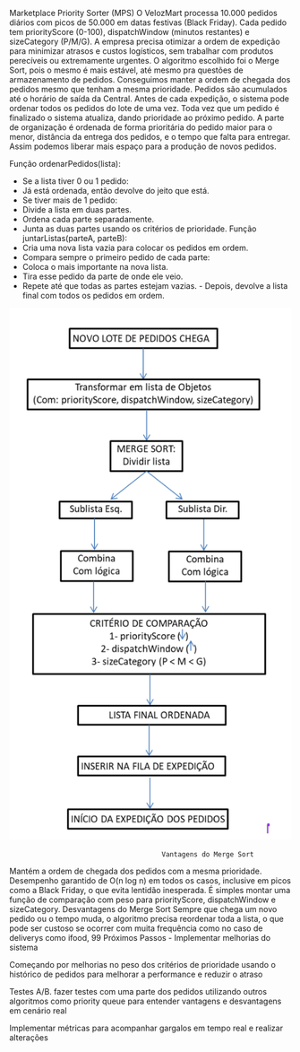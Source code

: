    Marketplace Priority Sorter (MPS)
    O VelozMart processa 10.000 pedidos diários com picos de 50.000 em datas festivas (Black Friday). Cada pedido tem priorityScore (0-100), dispatchWindow (minutos restantes) e sizeCategory (P/M/G). A empresa precisa otimizar a ordem de expedição para minimizar atrasos e custos logísticos, sem trabalhar com produtos perecíveis ou extremamente urgentes.
    O algoritmo escolhido foi o Merge Sort, pois o mesmo é mais estável, até mesmo pra questões de armazenamento de pedidos. Conseguimos manter a ordem de chegada dos pedidos mesmo que tenham a mesma prioridade.
    Pedidos são acumulados até o horário de saída da Central. Antes de cada expedição, o sistema pode ordenar todos os pedidos do lote de uma vez. Toda vez que um pedido é finalizado o sistema atualiza, dando prioridade ao próximo pedido. A parte de organização é ordenada de forma prioritária do pedido maior para o menor, distância da entrega dos pedidos, e o tempo que falta para entregar. Assim podemos liberar mais espaço para a produção de novos pedidos.


                                                       
                                                
Função ordenarPedidos(lista):
  - Se a lista tiver 0 ou 1 pedido:
  - Já está ordenada, então devolve do jeito que está.
  - Se tiver mais de 1 pedido:
  - Divide a lista em duas partes.
  - Ordena cada parte separadamente.
  - Junta as duas partes usando os critérios de prioridade.
Função juntarListas(parteA, parteB):
   - Cria uma nova lista vazia para colocar os pedidos em ordem.
   - Compara sempre o primeiro pedido de cada parte:
   - Coloca o mais importante na nova lista.
   - Tira esse pedido da parte de onde ele veio.
   - Repete até que todas as partes estejam vazias.
    - Depois, devolve a lista final com todos os pedidos em ordem.

![Merge Sort](merge%20sort.png)


                                          Vantagens do Merge Sort
Mantém a ordem de chegada dos pedidos com a mesma prioridade. 
Desempenho garantido de O(n log n) em todos os casos, inclusive em picos como a Black Friday, o que evita lentidão inesperada.
É simples montar uma função de comparação com peso para priorityScore, dispatchWindow e sizeCategory.
                                        Desvantagens do Merge Sort
Sempre que chega um novo pedido ou o tempo muda, o algoritmo precisa reordenar toda a lista, o que pode ser custoso se ocorrer com muita frequência como no caso de deliverys como ifood, 99
              Próximos Passos - Implementar melhorias do sistema
              

Começando por melhorias no peso dos critérios de prioridade usando o histórico de pedidos para melhorar a performance e reduzir o atraso

Testes A/B. fazer testes com uma parte dos pedidos utilizando outros algoritmos como priority queue para entender vantagens e desvantagens em cenário real

Implementar métricas para acompanhar gargalos em tempo real e realizar alterações              
